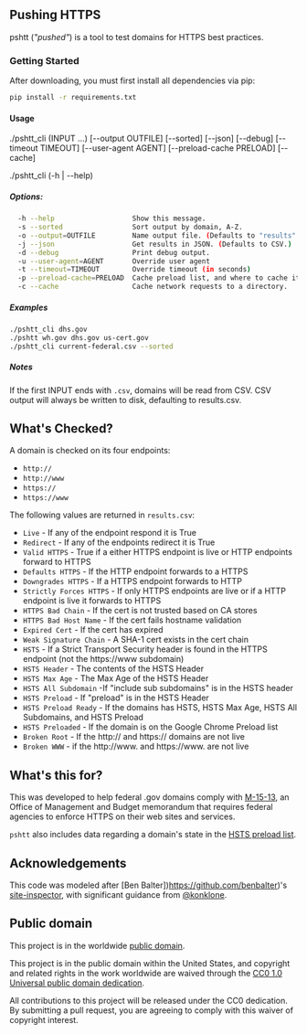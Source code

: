 ## Pushing HTTPS

pshtt (_"pushed"_) is a tool to test domains for HTTPS best practices.

### Getting Started

After downloading, you must first install all dependencies via pip:

```bash
pip install -r requirements.txt
```

#### Usage

./pshtt_cli (INPUT ...) [--output OUTFILE] [--sorted] [--json] [--debug] [--timeout TIMEOUT] [--user-agent AGENT] [--preload-cache PRELOAD] [--cache]

./pshtt_cli (-h | --help)

##### Options:

```bash
  -h --help                   Show this message.
  -s --sorted                 Sort output by domain, A-Z.
  -o --output=OUTFILE         Name output file. (Defaults to "results".)
  -j --json                   Get results in JSON. (Defaults to CSV.)
  -d --debug                  Print debug output.
  -u --user-agent=AGENT       Override user agent
  -t --timeout=TIMEOUT        Override timeout (in seconds)
  -p --preload-cache=PRELOAD  Cache preload list, and where to cache it.
  -c --cache                  Cache network requests to a directory.
```

##### Examples

```bash
./pshtt_cli dhs.gov
./pshtt wh.gov dhs.gov us-cert.gov
./pshtt_cli current-federal.csv --sorted
```

##### Notes

If the first INPUT ends with `.csv`, domains will be read from CSV. CSV output will always be written to disk, defaulting to results.csv.

## What's Checked?

A domain is checked on its four endpoints:

* `http://`
* `http://www`
* `https://`
* `https://www`

The following values are returned in `results.csv`:

* `Live` - If any of the endpoint respond it is True
* `Redirect` - If any of the endpoints redirect it is True
* `Valid HTTPS` - True if a either HTTPS endpoint is live or HTTP endpoints forward to HTTPS
* `Defaults HTTPS` - If the HTTP endpoint forwards to a HTTPS
* `Downgrades HTTPS` - If a HTTPS endpoint forwards to HTTP
* `Strictly Forces HTTPS` - If only HTTPS endpoints are live or if a HTTP endpoint is live it forwards to HTTPS
* `HTTPS Bad Chain` - If the cert is not trusted based on CA stores
* `HTTPS Bad Host Name` - If the cert fails hostname validation
* `Expired Cert` - If the cert has expired
* `Weak Signature Chain` - A SHA-1 cert exists in the cert chain
* `HSTS` - If a Strict Transport Security header is found in the HTTPS endpoint (not the https://www subdomain)
* `HSTS Header` - The contents of the HSTS Header
* `HSTS Max Age` - The Max Age of the HSTS Header
* `HSTS All Subdomain` -If "include sub subdomains" is in the HSTS header
* `HSTS Preload` - If "preload" is in the HSTS Header
* `HSTS Preload Ready` - If the domains has HSTS, HSTS Max Age, HSTS All Subdomains, and HSTS Preload
* `HSTS Preloaded` - If the domain is on the Google Chrome Preload list
* `Broken Root` - If the http:// and https:// domains are not live
* `Broken WWW` - if the http://www. and https://www. are not live

## What's this for?

This was developed to help federal .gov domains comply with [M-15-13](https://https.cio.gov), an Office of Management and Budget memorandum that requires federal agencies to enforce HTTPS on their web sites and services.

`pshtt` also includes data regarding a domain's state in the [HSTS preload list](https://hstspreload.appspot.com).

## Acknowledgements

This code was modeled after [Ben Balter])https://github.com/benbalter)'s [site-inspector](https://github.com/benbalter/site-inspector), with significant guidance from [@konklone](https://github.com/konklone).

## Public domain

This project is in the worldwide [public domain](LICENSE.md).

This project is in the public domain within the United States, and copyright and related rights in the work worldwide are waived through the [CC0 1.0 Universal public domain dedication](https://creativecommons.org/publicdomain/zero/1.0/).

All contributions to this project will be released under the CC0 dedication. By submitting a pull request, you are agreeing to comply with this waiver of copyright interest.
